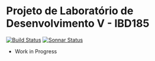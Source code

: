 # Projeto de Laboratório de Desenvolvimento V - IBD185
[![Build Status](https://travis-ci.com/felipekoblinger/ibd185-my-watched-movies-spring.svg?branch=master)](https://travis-ci.com/felipekoblinger/ibd185-my-watched-movies-spring)
[![Sonnar Status](https://sonarcloud.io/api/project_badges/measure?project=br.gov.sp.fatec%3AmyWatchedMovies&metric=coverage)](https://sonarcloud.io/dashboard?id=br.gov.sp.fatec%3AmyWatchedMovies)

* Work in Progress
